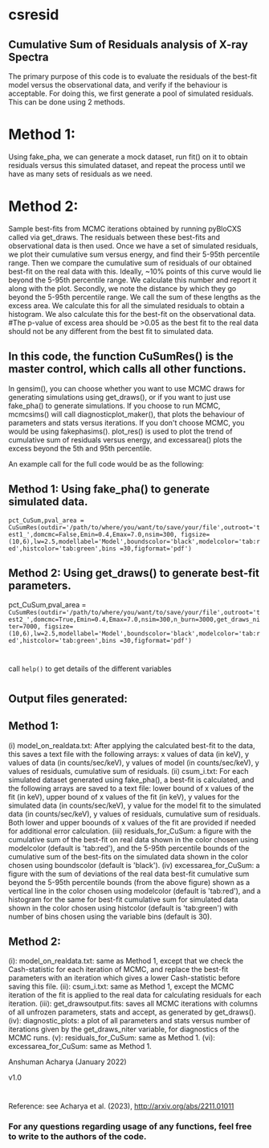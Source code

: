 # csresid
## Cumulative Sum of Residuals analysis of X-ray Spectra
The primary purpose of this code is to evaluate the residuals of the best-fit model versus the observational data, and verify if the behaviour is acceptable. For doing this, we first generate a pool of simulated residuals. This can be done using 2 methods.
# Method 1: 
Using fake_pha, we can generate a mock dataset, run fit() on it to obtain residuals versus this simulated dataset, and repeat the process until we have as many sets of residuals as we need.
# Method 2: 
Sample best-fits from MCMC iterations obtained by running pyBloCXS called via get_draws. The residuals between these best-fits and observational data is then used. Once we have a set of simulated residuals, we plot their cumulative sum versus energy, and find their 5-95th percentile range. Then we compare the cumulative sum of residuals of our obtained best-fit on the real data with this. Ideally, ~10% points of this curve would lie beyond the 5-95th percentile range. We calculate this number and report it along with the plot. Secondly, we note the distance by which they go beyond the 5-95th percentile range. We call the sum of these lengths as the excess area. We calculate this for all the simulated residuals to obtain a histogram. We also calculate this for the best-fit on the observational data.
#The p-value of excess area should be >0.05 as the best fit to the real data should not be any different from the best fit to simulated data.

## In this code, the function CuSumRes() is the master control, which calls all other functions.
In gensim(), you can choose whether you want to use MCMC draws for generating simulations using get_draws(), or if you want to just use fake_pha() to generate simulations.
If you choose to run MCMC, mcmcsims() will call diagnosticplot_maker(), that plots the behaviour of parameters and stats versus iterations.
If you don't choose MCMC, you would be using fakephasims().
plot_res() is used to plot the trend of cumulative sum of residuals versus energy, and
excessarea() plots the excess beyond the 5th and 95th percentile.

An example call for the full code would be as the following:
## Method 1: Using fake_pha() to generate simulated data.
```pct_CuSum,pval_area = CuSumRes(outdir='/path/to/where/you/want/to/save/your/file',outroot='test1_',domcmc=False,Emin=0.4,Emax=7.0,nsim=300, figsize=(10,6),lw=2.5,modellabel='Model',boundscolor='black',modelcolor='tab:red',histcolor='tab:green',bins =30,figformat='pdf')```
## Method 2: Using get_draws() to generate best-fit parameters.
 pct_CuSum,pval_area = ```CuSumRes(outdir='/path/to/where/you/want/to/save/your/file',outroot='test2_',domcmc=True,Emin=0.4,Emax=7.0,nsim=300,n_burn=3000,get_draws_niter=7000, figsize=(10,6),lw=2.5,modellabel='Model',boundscolor='black',modelcolor='tab:red',histcolor='tab:green',bins =30,figformat='pdf')```
#
call ```help()``` to get details of the different variables
#

## Output files generated:
## Method 1:
   (i) model_on_realdata.txt: After applying the calculated best-fit to the data, this saves a text file with the following arrays:
       x values of data (in keV), y values of data (in counts/sec/keV), y values of model (in counts/sec/keV), y values of residuals, cumulative sum of residuals.
   (ii) csum_i.txt: For each simulated dataset generated using fake_pha(), a best-fit is calculated, and the following arrays are saved to a text file:
       lower bound of x values of the fit (in keV), upper bound of x values of the fit (in keV), y values for the simulated data (in counts/sec/keV), y value for
       the model fit to the simulated data (in counts/sec/keV), y values of residuals, cumulative sum of residuals. Both lower and upper boounds of x values of the
       fit are provided if needed for additional error calculation.
   (iii) residuals_for_CuSum: a figure with the cumulative sum of the best-fit on real data shown in the color chosen using modelcolor (default is 'tab:red'),
       and the 5-95th percentile bounds of the cumulative sum of the best-fits on the simulated data shown in the color chosen using boundscolor (default is 'black').
   (iv) excessarea_for_CuSum: a figure with the sum of deviations of the real data best-fit cumulative sum beyond the 5-95th percentile bounds (from the above figure)
       shown as a vertical line in the color chosen using modelcolor (default is 'tab:red'), and a histogram for the same for best-fit cumulative sum for simulated
       data shown in the color chosen using histcolor (default is 'tab:green') with number of bins chosen using the variable bins (default is 30).
## Method 2:
   (i): model_on_realdata.txt: same as Method 1, except that we check the Cash-statistic for each iteration of MCMC, and replace the best-fit parameters with an
       iteration which gives a lower Cash-statistic before saving this file.
   (ii): csum_i.txt: same as Method 1, except the MCMC iteration of the fit is applied to the real data for calculating residuals for each iteration.
   (iii): get_drawsoutput.fits: saves all MCMC iterations with columns of all unfrozen parameters, stats and accept, as generated by get_draws().
   (iv): diagnostic_plots: a plot of all parameters and stats versus number of iterations given by the get_draws_niter variable, for diagnostics of the MCMC runs.
   (v): residuals_for_CuSum: same as Method 1.
   (vi): excessarea_for_CuSum: same as Method 1.


Anshuman Acharya (January 2022)

v1.0
#
Reference: see Acharya et al. (2023), http://arxiv.org/abs/2211.01011
### For any questions regarding usage of any functions, feel free to write to the authors of the code.

